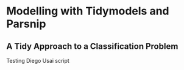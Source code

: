 # Modelling with Tidymodels and Parsnip

## A Tidy Approach to a Classification Problem

Testing Diego Usai script